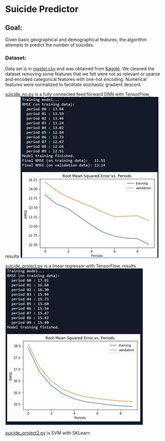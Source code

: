 # Suicide Predictor

## Goal:  

Given basic geographical and demographical features, the algorithm attempts to predict the number of suicides.

### Dataset: 
Data set is in [master.csv](https://github.com/timlai4/suicide_project/blob/master/master.csv) and was obtained from [Kaggle]( https://www.kaggle.com/russellyates88/suicide-rates-overview-1985-to-2016). We cleaned the dataset removing some features that we felt were not as relevant or sparse and encoded categorical features with one-hot encoding. Numerical features were normalized to facilitate stochastic gradient descent. 

[suicide_nn.py](https://github.com/timlai4/suicide_project/blob/master/suicide_nn.py) is a fully connected feed forward DNN with TensorFlow, results
![](results.jpg?raw=true)

[suicide_project.py](https://github.com/timlai4/suicide_project/blob/master/suicide_project.py) is a linear regressor with TensorFlow, results 
![](results2.jpg?raw=true)

[suicide_project2.py](https://github.com/timlai4/suicide_project/blob/master/suicide_project2.py) is SVM with SKLearn

